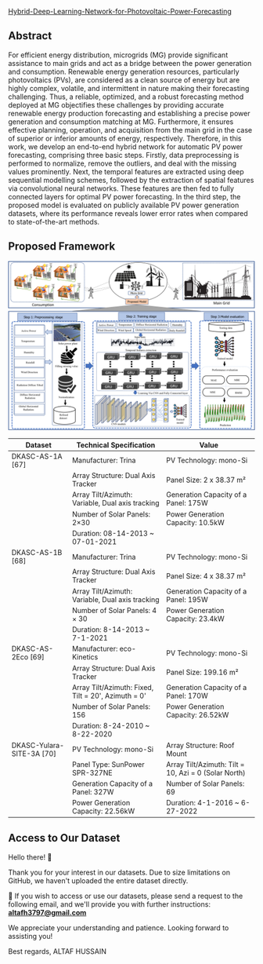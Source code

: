 [Hybrid-Deep-Learning-Network-for-Photovoltaic-Power-Forecasting](https://www.hindawi.com/journals/complexity/2022/7040601/)


## Abstract
For efficient energy distribution, microgrids (MG) provide significant assistance to main grids and act as a bridge between the power generation and consumption. Renewable energy generation resources, particularly photovoltaics (PVs), are considered as a clean source of energy but are highly complex, volatile, and intermittent in nature making their forecasting challenging. Thus, a reliable, optimized, and a robust forecasting method deployed at MG objectifies these challenges by providing accurate renewable energy production forecasting and establishing a precise power generation and consumption matching at MG. Furthermore, it ensures effective planning, operation, and acquisition from the main grid in the case of superior or inferior amounts of energy, respectively. Therefore, in this work, we develop an end-to-end hybrid network for automatic PV power forecasting, comprising three basic steps. Firstly, data preprocessing is performed to normalize, remove the outliers, and deal with the missing values prominently. Next, the temporal features are extracted using deep sequential modelling schemes, followed by the extraction of spatial features via convolutional neural networks. These features are then fed to fully connected layers for optimal PV power forecasting. In the third step, the proposed model is evaluated on publicly available PV power generation datasets, where its performance reveals lower error rates when compared to state-of-the-art methods.
## Proposed Framework 
![Image 1 Description](Results/Framework.png)

| Dataset                   | Technical Specification          | Value                   |
|---------------------------|----------------------------------|-------------------------|
| DKASC-AS-1A [67]          | Manufacturer: Trina             | PV Technology: mono-Si  |
|                           | Array Structure: Dual Axis Tracker | Panel Size: 2 x 38.37 m² |
|                           | Array Tilt/Azimuth: Variable, Dual axis tracking | Generation Capacity of a Panel: 175W |
|                           | Number of Solar Panels: 2×30    | Power Generation Capacity: 10.5kW |
|                           | Duration: 08-14-2013 ~ 07-01-2021 |                          |
| DKASC-AS-1B [68]          | Manufacturer: Trina             | PV Technology: mono-Si  |
|                           | Array Structure: Dual Axis Tracker | Panel Size: 4 x 38.37 m² |
|                           | Array Tilt/Azimuth: Variable, Dual axis tracking | Generation Capacity of a Panel: 195W |
|                           | Number of Solar Panels: 4 × 30   | Power Generation Capacity: 23.4kW |
|                           | Duration: 8-14-2013 ~ 7-1-2021   |                          |
| DKASC-AS-2Eco [69]        | Manufacturer: eco-Kinetics      | PV Technology: mono-Si  |
|                           | Array Structure: Dual Axis Tracker | Panel Size: 199.16 m²   |
|                           | Array Tilt/Azimuth: Fixed, Tilt = 20', Azimuth = 0' | Generation Capacity of a Panel: 170W |
|                           | Number of Solar Panels: 156      | Power Generation Capacity: 26.52kW |
|                           | Duration: 8-24-2010 ~ 8-22-2020  |                          |
| DKASC-Yulara-SITE-3A [70] | PV Technology: mono-Si          | Array Structure: Roof Mount |
|                           | Panel Type: SunPower SPR-327NE   | Array Tilt/Azimuth: Tilt = 10, Azi = 0 (Solar North) |
|                           | Generation Capacity of a Panel: 327W | Number of Solar Panels: 69 |
|                           | Power Generation Capacity: 22.56kW | Duration: 4-1-2016 ~ 6-27-2022 |

## Access to Our Dataset

Hello there! :wave:

Thank you for your interest in our datasets. Due to size limitations on GitHub, we haven't uploaded the entire dataset directly. 

:email: If you wish to access or use our datasets, please send a request to the following email, and we'll provide you with further instructions:
**altafh3797@gmail.com**

We appreciate your understanding and patience. Looking forward to assisting you!

Best regards,
ALTAF HUSSAIN

